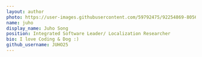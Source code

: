 ```yaml
---
layout: author
photo: https://user-images.githubusercontent.com/59792475/92254869-80563200-ef0c-11ea-8780-88d44b2f1ab8.png
name: juho
display_name: Juho Song
position: Integrated Software Leader/ Localization Researcher
bio: I love Coding & Dog :)
github_username: JUHO25
---
```

